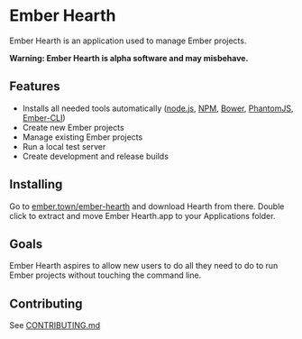 # Ember Hearth
Ember Hearth is an application used to manage Ember projects.

**Warning: Ember Hearth is alpha software and may misbehave.**

## Features
* Installs all needed tools automatically ([node.js](http://nodejs.org), [NPM](http://npmjs.com), [Bower](http://bower.io), [PhantomJS](http://phantomjs.org), [Ember-CLI](http://ember-cli.com))
* Create new Ember projects
* Manage existing Ember projects
* Run a local test server
* Create development and release builds

## Installing
Go to [ember.town/ember-hearth](http://ember.town/ember-hearth) and download Hearth from there. Double click to extract and move Ember Hearth.app to your Applications folder.

## Goals
Ember Hearth aspires to allow new users to do all they need to do to run Ember projects without touching the command line.

## Contributing
See [CONTRIBUTING.md](CONTRIBUTING.md)
